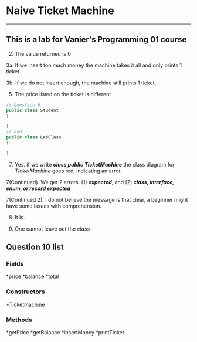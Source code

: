 # Naive Ticket Machine
---
This is a lab for Vanier's Programming 01 course
---
2. The value returned is 0  

3a. If we insert too much money the machine takes it all and only prints 1 ticket.
  
3b. If we do not insert enough, the machine still prints 1 ticket. 
 
5. The price listed on the ticket is different
``` java
// Question 6
public class Student 
{

}
// and
public class LabClass 
{

}
```
7. Yes. if we write ***class public TicketMachine*** the class diagram for *TicketMachine* goes red, indicating an error.

7(Continued). We get 2 errors. (1) ***<identifier> expected***, and (2) ***class, interface, enum, or record expected***

7(Continued 2). I do not believe the message is that clear, a beginner might have some issues with comprehension.

8. It is.

9. One cannot leave out the *class*

## Question 10 list
### Fields
*price
*balance
*total
### Constructors
*Ticketmachine
### Methods
*getPrice
*getBalance
*insertMoney
*printTicket


